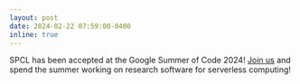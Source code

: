 ```yaml
---
layout: post
date: 2024-02-22 07:59:00-0400
inline: true
---
```


SPCL has been accepted at the Google Summer of Code 2024! [Join us](https://github.com/spcl/.github/blob/main/profile/gsoc.md) and spend the summer working on research software for serverless computing!

